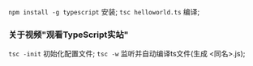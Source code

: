 `npm install -g typescript` 安装;
`tsc helloworld.ts` 编译;

### 关于视频"观看TypeScript实站"
`tsc -init` 初始化配置文件;
`tsc -w` 监听并自动编译ts文件(生成 <同名>.js);